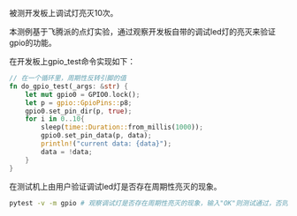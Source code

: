 被测开发板上调试灯亮灭10次。

本测例基于飞腾派的点灯实验，通过观察开发板自带的调试led灯的亮灭来验证gpio的功能。

在开发板上gpio_test命令实现如下：

```rust
// 在一个循环里，周期性反转引脚的值
fn do_gpio_test(_args: &str) {
    let mut gpio0 = GPIO0.lock();
    let p = gpio::GpioPins::p8;
    gpio0.set_pin_dir(p, true);
    for i in 0..10{
        sleep(time::Duration::from_millis(1000));
        gpio0.set_pin_data(p, data);
        println!("current data: {data}");
        data = !data;
    }
}
```

在测试机上由用户验证调试led灯是否存在周期性亮灭的现象。

```sh
pytest -v -m gpio # 观察调试灯是否存在周期性亮灭的现象，输入"OK"则测试通过，否则测试失败
```

